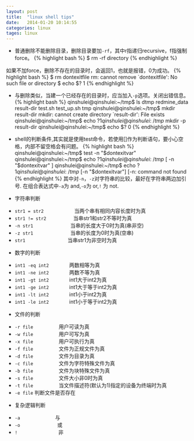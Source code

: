 ```yaml
---
layout: post
title:  "linux shell tips"
date:   2014-01-20 10:14:55
categories: linux
tages: linux
---
```


+ 普通删除不能删除目录，删除目录要加`-rf`，其中r指递归recursive，f指强制force。
{% highlight bash %}
$ rm -rf directory
{% endhighlight %}


如果不加force，删除不存在的目录时，会返回1，也就是报错，0为成功。
{% highlight bash %}
$ rm dontexitfile
rm: cannot remove `dontexitfile': No such file or directory
$ echo $?
1
{% endhighlight %}



+ 与删除类似，当建一个已经存在的目录时，应当加入`-p`选项。关闭出错信息。
{% highlight bash %}
qinshulei@qinshulei:~/tmp$ ls
dtmp  redmine_data  result-dir  test.sh  test_up.sh  tmp
qinshulei@qinshulei:~/tmp$ mkdir result-dir
mkdir: cannot create directory `result-dir': File exists
qinshulei@qinshulei:~/tmp$ echo $?
1
qinshulei@qinshulei:~/tmp$ mkdir -p result-dir
qinshulei@qinshulei:~/tmp$ echo $?
0
{% endhighlight %}



+ shell的判断条件,其实就是使用test命令，若使用[]作为判断语句，要小心空格，内部不留空格会有问题。
{% highlight bash %}
qinshulei@qinshulei:~/tmp$ test -n "$dontexitvar"
qinshulei@qinshulei:~/tmp$ echo $?
1
qinshulei@qinshulei:~/tmp$ [ -n "$dontexitvar" ]
qinshulei@qinshulei:~/tmp$ echo $?
1
qinshulei@qinshulei:~/tmp$ [-n "$dontexitvar"]
[-n: command not found
{% endhighlight %}
其中对`-n`，`-z`对字符串的比较，最好在字符串两边加引号.
在组合表达式中`-a`为 and,`-o`为 or,`!` 为 not.

+ 字符串判断
- `str1 = str2`　　　　　　当两个串有相同内容长度时为真 
- `str1 != str2`　　　　　 当串str1和str2不等时为真 
- `-n str1`　　　　　　　 当串的长度大于0时为真(串非空) 
- `-z str1`　　　　　　　 当串的长度为0时为真(空串) 
- `str1`　　　　　　　　   当串str1为非空时为真
+ 数字的判断
- `int1 -eq int2`　　　　两数相等为真 
- `int1 -ne int2`　　　　两数不等为真 
- `int1 -gt int2`　　　　int1大于int2为真 
- `int1 -ge int2`　　　　int1大于等于int2为真 
- `int1 -lt int2`　　　　int1小于int2为真 
- `int1 -le int2`　　　　int1小于等于int2为真
+ 文件的判断
- `-r file`　　　　　用户可读为真 
- `-w file`　　　　　用户可写为真 
- `-x file`　　　　　用户可执行为真 
- `-f file`　　　　　文件为正规文件为真 
- `-d file`　　　　　文件为目录为真 
- `-c file`　　　　　文件为字符特殊文件为真 
- `-b file`　　　　　文件为块特殊文件为真 
- `-s file`　　　　　文件大小非0时为真 
- `-t file`　　　　　当文件描述符(默认为1)指定的设备为终端时为真
- `-e file`         判断文件是否存在
+ 复杂逻辑判断
- `-a` 　 　　　　　 与 
- `-o`　　　　　　　 或 
- `!`　　　　　　　　非









